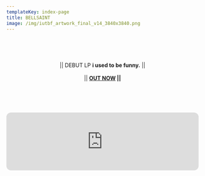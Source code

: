 ```yaml
---
templateKey: index-page
title: BELLSAINT
image: /img/iutbf_artwork_final_v14_3840x3840.png
---
```

<br><br><br><center>|| DEBUT LP <b>i used to be funny.</b> ||<br><br>|| <b>[OUT NOW](https://ffm.to/bellsaint_iusedtobefunny)<b> ||</center><br><br><br>

<br><iframe style="border-radius:12px" src="https://open.spotify.com/embed/album/7pXWDEDTmy1A5I1NPZQ8MV?utm_source=generator&theme=0" width="100%" height="152" frameBorder="0" allowfullscreen="" allow="autoplay; clipboard-write; encrypted-media; fullscreen; picture-in-picture" loading="lazy"></iframe><br><br>
